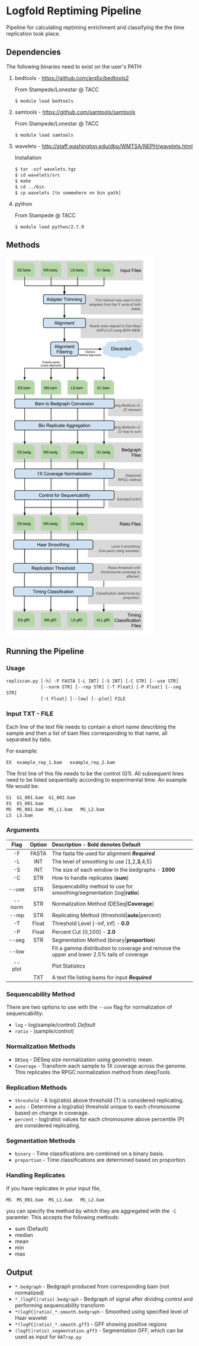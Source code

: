 # Logfold Reptiming Pipeline
Pipeline for calculating reptiming enrichment and classifying the the time replication took place.

## Dependencies
The following binaries need to exist on the user's PATH:

1. bedtools - https://github.com/arq5x/bedtools2
   
   From Stampede/Lonestar @ TACC
   ```
   $ module load bedtools
   ```
2. samtools - https://github.com/samtools/samtools
   
   From Stampede/Lonestar @ TACC
   ```
   $ module load samtools
   ```
3. wavelets - http://staff.washington.edu/dbp/WMTSA/NEPH/wavelets.html
   
   Installation
   ```
   $ tar -xzf wavelets.tgz
   $ cd wavelets/src
   $ make
   $ cd ../bin
   $ cp wavelets [to somewhere on bin path]
   ```
4. python

   From Stampede @ TACC
   ```
   $ module load python/2.7.9
   ```

## Methods

![Workflow DAG](dag.jpg)

## Running the Pipeline

### Usage
```
repliscan.py [-h] -F FASTA [-L INT] [-S INT] [-C STR] [--use STR]      
             [--norm STR] [--rep STR] [-T Float] [-P Float] [--seg STR]
             [-t Float] [--low] [--plot] FILE
```

### Input TXT - FILE
Each line of the text file needs to contain a short name describing the sample and then a list of bam files corresponding to that name, all separated by tabs.

For example:

```
EX	example_rep_1.bam	example_rep_2.bam
```
The first line of this file needs to be the control (G1). All subsequent lines need to be listed sequentially according to experimental time. An example file would be:
```
G1	G1_001.bam	G1_002.bam
ES	ES_001.bam
MS	MS_001.bam	MS_L1.bam	MS_L2.bam
LS	LS.bam
```

### Arguments

| Flag | Option | Description - Bold denotes Default|
|:----:|:------:|:------------|
|-F|FASTA|The fasta file used for alignment ***Required***|
|-L|INT|The level of smoothing to use \[1,2,**3**,4,5\]|
|-S|INT|The size of each window in the bedgraphs - **1000**|
|-C|STR|How to handle replicates \(**sum**\)|
|--use|STR|Sequencability method to use for smoothing/segmentation \(log\|**ratio**\)|
|--norm|STR|Normalization Method \(DESeq\|**Coverage**\)|
|--rep|STR|Replicating Method \(threshold\|**auto**\|percent\)|
|-T|Float|Threshold Level \[-inf, inf\] - **0.0**|
|-P|Float|Percent Cut \[0,100\] - **2.0**|
|--seg|STR|Segmentation Method \(binary\|**proportion**\)|
|--low| |Fit a gamma distribution to coverage and remove the upper and lower 2.5% tails of coverage|
|--plot| |Plot Statistics|
|  |TXT| A text file listing bams for input ***Required***|

### Sequencability Method
There are two options to use with the `--use` flag for normalization of sequencability:
- `log` - log\(sample/control\) *Default*
- `ratio` - \(sample/control\)

### Normalization Methods
- `DESeq` - DESeq size normalization using geometric mean.
- `Coverage` - Transform each sample to 1X coverage across the genome. This replicates the RPGC normalization method from deepTools.

### Replication Methods
- `threshold` - A log(ratio) above threshold (T) is considered replicating.
- `auto` - Determine a log(ratio) threshold unique to each chromosome based on change in coverage.
- `percent` - log(ratio) values for each chromosome above percentile (P) are considered replicating.

### Segmentation Methods
- `binary` - Time classifications are combined on a binary basis.
- `proportion` - Time classifications are determined based on proportion.

### Handling Replicates
If you have replicates in your input file,
```
MS	MS_001.bam	MS_L1.bam	MS_L2.bam
```
you can specify the method by which they are aggregated with the `-C` paramter. This accepts the following methods:
  - sum (Default)                                    
  - median                                           
  - mean                                             
  - min                                              
  - max                                              

## Output
 - `*.bedgraph` - Bedgraph produced from corresponding bam (not normalized)
 - `*_(logFC|ratio).bedgraph` - Bedgraph of signal after dividing control and performing sequencability transform
 - `*(logFC|ratio)_*.smooth.bedgraph` - Smoothed using specified level of Haar wavelet
 - `*(logFC|ratio)_*.smooth.gff3` - GFF showing positive regions
 - `(logFC|ratio)_segmentation.gff3` -  Segmentation GFF, which can be used as input for `RATrap.py`
